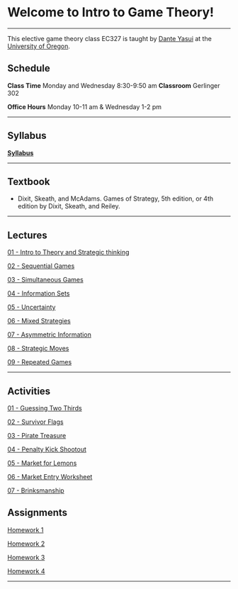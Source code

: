 # Welcome to Intro to Game Theory! 
---
This elective game theory class EC327 is taught by [Dante Yasui](https://cas.uoregon.edu/directory/economics/all/dyasui)
at the [University of Oregon](https://socialsciences.uoregon.edu/economics).

## Schedule
**Class Time** Monday and Wednesday 8:30-9:50 am
**Classroom** Gerlinger 302

**Office Hours** Monday 10-11 am \& Wednesday 1-2 pm

---

## Syllabus

[**Syllabus**](https://github.com/dyasui/ec327gametheory/blob/d6db6c1051a3b21a4054dcadb3bbb58f5b6e8a83/Syllabus/main.pdf)

---

## Textbook
 - Dixit, Skeath, and McAdams. Games of Strategy, 5th edition, or 4th edition by Dixit, Skeath, and Reiley.

---

## Lectures

[01 - Intro to Theory and Strategic thinking](https://github.com/dyasui/ec327gametheory/blob/d6db6c1051a3b21a4054dcadb3bbb58f5b6e8a83/Slides/01Intro/Intro.pdf)

[02 - Sequential Games](https://github.com/dyasui/ec327gametheory/blob/d6db6c1051a3b21a4054dcadb3bbb58f5b6e8a83/Slides/02SequentialGames/02SequentialGames.pdf)

[03 - Simultaneous Games](https://github.com/dyasui/ec327gametheory/blob/d6db6c1051a3b21a4054dcadb3bbb58f5b6e8a83/Slides/03SimultaneousGames/beamer/main.pdf)

[04 - Information Sets](https://github.com/dyasui/ec327gametheory/blob/d6db6c1051a3b21a4054dcadb3bbb58f5b6e8a83/Slides/04InfoSets/main.pdf)

[05 - Uncertainty](https://github.com/dyasui/ec327gametheory/blob/d6db6c1051a3b21a4054dcadb3bbb58f5b6e8a83/Slides/05Uncertainty/main.pdf)

[06 - Mixed Strategies](https://github.com/dyasui/ec327gametheory/blob/d6db6c1051a3b21a4054dcadb3bbb58f5b6e8a83/Slides/06MixedStrategies/main.pdf)

[07 - Asymmetric Information](https://github.com/dyasui/ec327gametheory/blob/d6db6c1051a3b21a4054dcadb3bbb58f5b6e8a83/Slides/07AsymmetricInfo/main.pdf)

[08 - Strategic Moves](https://github.com/dyasui/ec327gametheory/blob/2fa2eb04117eb4b0f9fc38a114a7f4c4a2452679/Slides/08StrategicMoves/main.pdf)

[09 - Repeated Games](https://github.com/dyasui/ec327gametheory/blob/2fa2eb04117eb4b0f9fc38a114a7f4c4a2452679/Slides/09RepeatedGames/main.pdf)

---

## Activities

[01 - Guessing Two Thirds](https://github.com/dyasui/ec327gametheory/tree/d6db6c1051a3b21a4054dcadb3bbb58f5b6e8a83/activities/01GuessTwoThirds)

[02 - Survivor Flags](https://github.com/dyasui/ec327gametheory/tree/d6db6c1051a3b21a4054dcadb3bbb58f5b6e8a83/activities/02SurvivorFlags)

[03 - Pirate Treasure](https://github.com/dyasui/ec327gametheory/tree/d6db6c1051a3b21a4054dcadb3bbb58f5b6e8a83/activities/03PirateTreasure)

[04 - Penalty Kick Shootout](https://github.com/dyasui/ec327gametheory/tree/d6db6c1051a3b21a4054dcadb3bbb58f5b6e8a83/activities/04PenaltyKicks)

[05 - Market for Lemons](https://github.com/dyasui/ec327gametheory/blob/2fa2eb04117eb4b0f9fc38a114a7f4c4a2452679/activities/05LemonsMarket/README.md)

[06 - Market Entry Worksheet](https://github.com/dyasui/ec327gametheory/tree/2fa2eb04117eb4b0f9fc38a114a7f4c4a2452679/activities/06MarketEntryWorksheet)

[07 - Brinksmanship](https://github.com/dyasui/ec327gametheory/blob/2fa2eb04117eb4b0f9fc38a114a7f4c4a2452679/activities/07Brinksmanship/main.pdf)

## Assignments 

[Homework 1](https://github.com/dyasui/ec327gametheory/blob/168acad36dcc0b94fed3a02e1e68445a3285d5d5/Homework/assignment1/main.pdf)

[Homework 2](https://github.com/dyasui/ec327gametheory/blob/168acad36dcc0b94fed3a02e1e68445a3285d5d5/Homework/assignment2/main.pdf)

[Homework 3](https://github.com/dyasui/ec327gametheory/blob/168acad36dcc0b94fed3a02e1e68445a3285d5d5/Homework/assignment3/main.pdf)

[Homework 4](https://github.com/dyasui/ec327gametheory/blob/168acad36dcc0b94fed3a02e1e68445a3285d5d5/Homework/assignment4/main.pdf)

---

